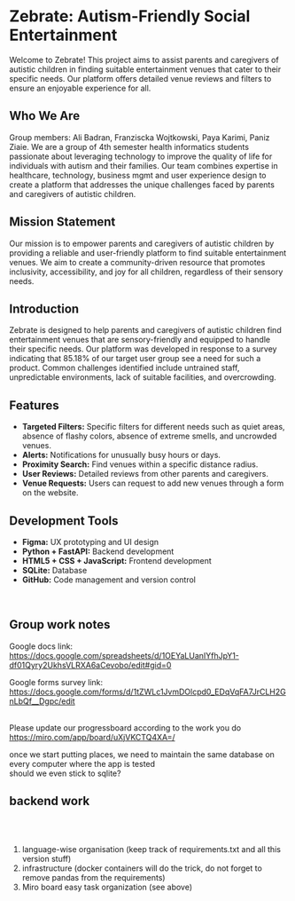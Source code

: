 # Zebrate: Autism-Friendly Social Entertainment

Welcome to Zebrate! This project aims to assist parents and caregivers of autistic children in finding suitable entertainment venues that cater to their specific needs. Our platform offers detailed venue reviews and filters to ensure an enjoyable experience for all.


## Who We Are
Group members: Ali Badran, Franziscka Wojtkowski, Paya Karimi, Paniz Ziaie.
We are a group of 4th semester health informatics students passionate about leveraging technology to improve the quality of life for individuals with autism and their families. Our team combines expertise in healthcare, technology, business mgmt and user experience design to create a platform that addresses the unique challenges faced by parents and caregivers of autistic children.


## Mission Statement
Our mission is to empower parents and caregivers of autistic children by providing a reliable and user-friendly platform to find suitable entertainment venues. We aim to create a community-driven resource that promotes inclusivity, accessibility, and joy for all children, regardless of their sensory needs.

## Introduction
Zebrate is designed to help parents and caregivers of autistic children find entertainment venues that are sensory-friendly and equipped to handle their specific needs. Our platform was developed in response to a survey indicating that 85.18% of our target user group see a need for such a product. Common challenges identified include untrained staff, unpredictable environments, lack of suitable facilities, and overcrowding.

## Features
- **Targeted Filters:** Specific filters for different needs such as quiet areas, absence of flashy colors, absence of extreme smells, and uncrowded venues.
- **Alerts:** Notifications for unusually busy hours or days.
- **Proximity Search:** Find venues within a specific distance radius.
- **User Reviews:** Detailed reviews from other parents and caregivers.
- **Venue Requests:** Users can request to add new venues through a form on the website.

## Development Tools
- **Figma:** UX prototyping and UI design
- **Python + FastAPI:** Backend development
- **HTML5 + CSS + JavaScript:** Frontend development
- **SQLite:** Database
- **GitHub:** Code management and version control

<br>



## Group work notes
Google docs link: https://docs.google.com/spreadsheets/d/1OEYaLUanIYfhJpY1-df01Qyry2UkhsVLRXA6aCevobo/edit#gid=0
<br>

Google forms survey link: https://docs.google.com/forms/d/1tZWLc1JvmDOlcpd0_EDqVqFA7JrCLH2GnLbQf__Dgpc/edit
<br>

<br> Please update our progressboard according to the work you do https://miro.com/app/board/uXjVKCTQ4XA=/


once we start putting places, we need to maintain the same database on every computer where the app is tested <br>
should we even stick to sqlite?

## backend work
<br>
<br>

1. language-wise organisation (keep track of requirements.txt and all this version stuff)
2. infrastructure (docker containers will do the trick, do not forget to remove pandas from the requirements)
3. Miro board easy task organization (see above)

